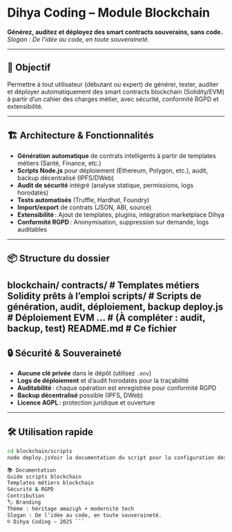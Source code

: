 # Dihya Coding – Module Blockchain

**Générez, auditez et déployez des smart contracts souverains, sans code.**  
_Slogan : De l’idée au code, en toute souveraineté._

---

## 🚀 Objectif

Permettre à tout utilisateur (débutant ou expert) de générer, tester, auditer et déployer automatiquement des smart contracts blockchain (Solidity/EVM) à partir d’un cahier des charges métier, avec sécurité, conformité RGPD et extensibilité.

---

## 🏗️ Architecture & Fonctionnalités

- **Génération automatique** de contrats intelligents à partir de templates métiers (Santé, Finance, etc.)
- **Scripts Node.js** pour déploiement (Ethereum, Polygon, etc.), audit, backup décentralisé (IPFS/DWeb)
- **Audit de sécurité** intégré (analyse statique, permissions, logs horodatés)
- **Tests automatisés** (Truffle, Hardhat, Foundry)
- **Import/export** de contrats (JSON, ABI, source)
- **Extensibilité** : Ajout de templates, plugins, intégration marketplace Dihya
- **Conformité RGPD** : Anonymisation, suppression sur demande, logs auditables

---

## 📦 Structure du dossier
blockchain/ contracts/ # Templates métiers Solidity prêts à l’emploi scripts/ # Scripts de génération, audit, déploiement, backup deploy.js # Déploiement EVM ... # (À compléter : audit, backup, test) README.md # Ce fichier
---

## 🔒 Sécurité & Souveraineté

- **Aucune clé privée** dans le dépôt (utilisez `.env`)
- **Logs de déploiement** et d’audit horodatés pour la traçabilité
- **Auditabilité** : chaque opération est enregistrée pour conformité RGPD
- **Backup décentralisé** possible (IPFS, DWeb)
- **Licence AGPL** : protection juridique et ouverture

---

## 🛠️ Utilisation rapide

```bash
cd blockchain/scripts
node deploy.jsVoir la documentation du script pour la configuration des variables d’environnement.

📚 Documentation
Guide scripts blockchain
Templates métiers blockchain
Sécurité & RGPD
Contribution
🏷️ Branding
Thème : héritage amazigh + modernité tech
Slogan : De l’idée au code, en toute souveraineté.
© Dihya Coding – 2025 ```